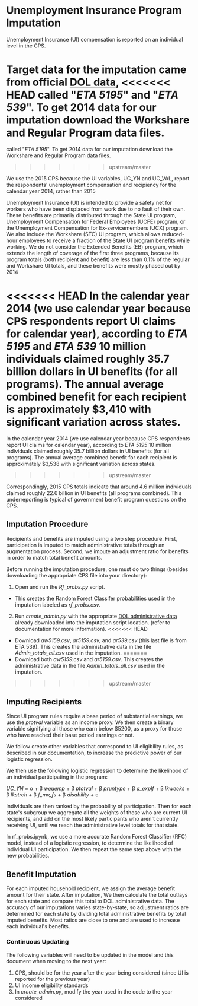 # Unemployment Insurance Program Imputation

Unemployment Insurance (UI) compensation is reported on an individual level in the CPS.

Target data for the imputation came from official [DOL data](https://workforcesecurity.doleta.gov/unemploy/DataDownloads.asp),
<<<<<<< HEAD
called "_ETA 5195_" and "_ETA 539_". To get 2014 data for our imputation download the Workshare and Regular Program data files.
=======
called "_ETA 5195_". To get 2014 data for our imputation download the Workshare and Regular Program data files.
>>>>>>> upstream/master

We use the 2015 CPS because the UI variables, UC_YN and UC_VAL, report the respondents' unemployment
compensation and recipiency for the calendar year 2014, rather than 2015


Unemployment Insurance (UI) is intended to provide a safety net for workers who have been
displaced from work due to no fault of their own. These benefits are primarily distributed through the
State UI program, Unemployment Compensation for Federal Employees (UCFE) program, or the
Unemployment Compensation for Ex-servicemembers (UCX) program. We also include the
Workshare (STC) UI program, which allows reduced-hour employees to receive a fraction of the State
UI program benefits while working. We do not consider the Extended Benefits (EB) program, which
extends the length of coverage of the first three programs, because its program totals (both recipient
and benefit) are less than 0.1% of the regular and Workshare UI totals, and these benefits were mostly
phased out by 2014


<<<<<<< HEAD
In the calendar year 2014 (we use calendar year because CPS respondents report UI claims for calendar year), according to _ETA 5195_ and _ETA 539_ 10 million individuals claimed roughly 35.7 billion dollars in UI benefits (for all programs). The annual average combined benefit for each
recipient is approximately $3,410 with significant variation across states.
=======
In the calendar year 2014 (we use calendar year because CPS respondents report UI claims for calendar year), according to _ETA 5195_
10 million individuals claimed roughly 35.7 billion dollars in UI benefits (for all programs). The annual average combined benefit for each
recipient is approximately $3,538 with significant variation across states.
>>>>>>> upstream/master

Correspondingly, 2015 CPS totals indicate that around 4.6 million individuals claimed roughly 22.6 billion in UI benefits (all programs combined). This underreporting is typical of government benefit program questions on the CPS.


## Imputation Procedure

Recipients and benefits are imputed using a two step procedure. First, participation
is imputed to match administrative totals through an augmentation process.
Second, we impute an adjustment ratio
for benefits in order to match total benefit amounts.

Before running the imputation procedure, one must do two things (besides downloading the appropriate CPS file into your directory):

1. Open and run the _Rf\_probs.py_ script. 
- This creates the Random Forest Classifer probabilities used in the imputation labeled as _rf\_probs.csv_. 

2. Run _create\_admin.py_ with the appropriate [DOL administrative data](https://workforcesecurity.doleta.gov/unemploy/DataDownloads.asp) already downloaded into the imputation script location.  (refer to documentation for more information).
<<<<<<< HEAD
- Download _aw5159.csv_, _ar5159.csv_, and _ar539.csv_ (this last file is from ETA 539). This creates the administrative data in the file _Admin\_totals\_all.csv_ used in the imputation.
=======
- Download both _aw5159.csv_ and _ar5159.csv_. This creates the administrative data in the file _Admin\_totals\_all.csv_ used in the imputation.
>>>>>>> upstream/master

## Imputing Recipients

Since UI program rules require a base period of substantial earnings, we use the _ptotval_ variable as an income proxy. We then create a binary variable signifying all those who earn below $5200, as a proxy for those who have reached their base period earnings or not.

We follow create other variables that correspond to UI eligibility rules, as described in our documentation, to increase the predictive power of our logistic regression.

We then use the following logistic regression to determine the likelihood of an individual
participating in the program:

_UC\_YN_ = &alpha; + &beta; _weuemp_ + &beta; _ptotval_ +
                        &beta; _pruntype_ + &beta; _a\_explf_ +
                        &beta; _lkweeks_ + &beta; _lkstrch_ +
			&beta; _f\_mv\_fs_ + &beta; _disability_ + &epsilon;


Individuals are then ranked by the probability of participation. Then for each
state's subgroup we aggregate all the weights of those who are current UI recipients, and add on the most likely participants who aren't currently receiving UI, until we reach the administrative
level totals for that state.

In rf_probs.ipynb, we use a more accurate Random Forest Classifier (RFC) model, instead of a logistic regression, to determine the
likelihood of individual UI participation. We then repeat the same step above with the new probabilities.

## Benefit Imputation

For each imputed household recipient, we assign the average benefit amount for
their state. After imputation, We then calculate the total outlays for each state and
compare this total to DOL administrative data. The accuracy of our imputations
varies state-by-state, so adjustment ratios are determined for each state by
dividing total administrative benefits by total imputed benefits. Most ratios
are close to one and are used to increase each individual's
benefits.

### Continuous Updating
The following variables will need to be updated in the model and this document
when moving to the next year:
1. CPS, should be for the year after the year being considered (since UI is reported for the previous year)
2. UI income eligibility standards
3. In _create\_admin.py_, modify the year used in the code to the year considered

